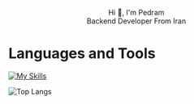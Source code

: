 <p align="center">
Hi 👋, I'm Pedram
<br>
Backend Developer From Iran
</p>

# Languages and Tools
[![My Skills](https://skillicons.dev/icons?i=c%23,dotnet,git,mysql,postman)](https://skillicons.dev)

![Top Langs](https://github-readme-stats.vercel.app/api/top-langs/?username=pedramalizade&layout=compact&langs_count=5)

